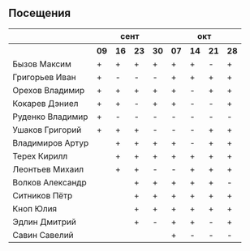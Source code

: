 ## Посещения

<table><tr><th></th><th colspan="4">сент</th><th colspan="4">окт</th></tr><tr><th></th><th>09</th><th>16</th><th>23</th><th>30</th><th>07</th><th>14</th><th>21</th><th>28</th></tr><tr><td>Бызов Максим</td><td>+</td><td>+</td><td>+</td><td>+</td><td>+</td><td>+</td><td>-</td><td>+</td></tr><tr><td>Григорьев Иван</td><td>+</td><td>-</td><td>-</td><td>-</td><td>+</td><td>+</td><td>+</td><td>+</td></tr><tr><td>Орехов Владимир</td><td>+</td><td>+</td><td>+</td><td>+</td><td>+</td><td>-</td><td>+</td><td>+</td></tr><tr><td>Кокарев Дэниел</td><td>+</td><td>+</td><td>-</td><td>+</td><td>+</td><td>-</td><td>-</td><td>+</td></tr><tr><td>Руденко Владимир</td><td>+</td><td>-</td><td>-</td><td>-</td><td>-</td><td>-</td><td>-</td><td>-</td></tr><tr><td>Ушаков Григорий</td><td>+</td><td>+</td><td>+</td><td>-</td><td>-</td><td>-</td><td>+</td><td>+</td></tr><tr><td>Владимиров Артур</td><td></td><td>+</td><td>+</td><td>+</td><td>+</td><td>-</td><td>+</td><td>+</td></tr><tr><td>Терех Кирилл</td><td></td><td>+</td><td>+</td><td>+</td><td>+</td><td>+</td><td>+</td><td>+</td></tr><tr><td>Леонтьев Михаил</td><td></td><td>+</td><td>+</td><td>-</td><td>-</td><td>+</td><td>+</td><td>+</td></tr><tr><td>Волков Александр</td><td></td><td></td><td>+</td><td>+</td><td>+</td><td>+</td><td>+</td><td>-</td></tr><tr><td>Ситников Пётр</td><td></td><td></td><td>+</td><td>+</td><td>+</td><td>+</td><td>+</td><td>+</td></tr><tr><td>Кноп Юлия</td><td></td><td></td><td>+</td><td>+</td><td>+</td><td>+</td><td>+</td><td>+</td></tr><tr><td>Эдлин Дмитрий</td><td></td><td></td><td>+</td><td>-</td><td>+</td><td>+</td><td>-</td><td>+</td></tr><tr><td>Савин Савелий</td><td></td><td></td><td></td><td></td><td>+</td><td>-</td><td>-</td><td>-</td></tr></table>